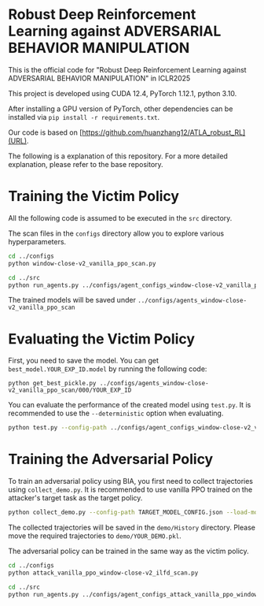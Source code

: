 # Robust Deep Reinforcement Learning against ADVERSARIAL BEHAVIOR MANIPULATION
This is the official code for "Robust Deep Reinforcement Learning against ADVERSARIAL BEHAVIOR MANIPULATION" in ICLR2025

This project is developed using CUDA 12.4, PyTorch 1.12.1, python 3.10.

After installing a GPU version of PyTorch, other dependencies can be installed via ```pip install -r requirements.txt```.

Our code is based on [https://github.com/huanzhang12/ATLA_robust_RL](URL). 

The following is a explanation of this repository. For a more detailed explanation, please refer to the base repository.

# Training the Victim Policy

All the following code is assumed to be executed in the `src` directory.

The scan files in the `configs` directory allow you to explore various hyperparameters.

```bash
cd ../configs
python window-close-v2_vanilla_ppo_scan.py

cd ../src
python run_agents.py ../configs/agent_configs_window-close-v2_vanilla_ppo_scan/ --out-dir-prefix=../configs/agents_window-close-v2_vanilla_ppo_scan > window-close-v2_vanilla_ppo_scan.log
```

The trained models will be saved under `../configs/agents_window-close-v2_vanilla_ppo_scan`

# Evaluating the Victim Policy
First, you need to save the model. You can get `best_model.YOUR_EXP_ID.model` by running the following code:

```
python get_best_pickle.py ../configs/agents_window-close-v2_vanilla_ppo_scan/000/YOUR_EXP_ID
```

You can evaluate the performance of the created model using `test.py`. It is recommended to use the `--deterministic` option when evaluating.

```bash
python test.py --config-path ../configs/agent_configs_window-close-v2_vanilla_ppo_scan/000.json --load-model best_model.YOUR_EXP_ID.model --deterministic
```

# Training the Adversarial Policy

To train an adversarial policy using BIA, you first need to collect trajectories using `collect_demo.py`. It is recommended to use vanilla PPO trained on the attacker's target task as the target policy.

```bash
python collect_demo.py --config-path TARGET_MODEL_CONFIG.json --load-model TARGET_MODEL.model --deterministic
```

The collected trajectories will be saved in the `demo/History` directory. Please move the required trajectories to `demo/YOUR_DEMO.pkl`.

The adversarial policy can be trained in the same way as the victim policy.

```bash
cd ../configs
python attack_vanilla_ppo_window-close-v2_ilfd_scan.py

cd ../src
python run_agents.py ../configs/agent_configs_attack_vanilla_ppo_window-close-v2_ilfd_scan/ --out-dir-prefix=../configs/agents_attack_vanilla_ppo_window-close-v2_ilfd_scan > attack_vanilla_ppo_window-close-v2_ilfd_scan.log
